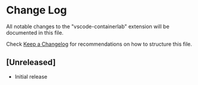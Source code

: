 # Change Log

All notable changes to the "vscode-containerlab" extension will be documented in this file.

Check [Keep a Changelog](http://keepachangelog.com/) for recommendations on how to structure this file.

## [Unreleased]

- Initial release